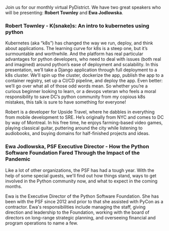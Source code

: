 <!--
.. title: July Meetup
.. slug: july-meetup
.. date: 2020-07-18 21:17:05 UTC-05:00
.. tags: meetup
.. category: main-meetup
.. link: https://www.meetup.com/pydistrict/events/272040340/
.. event_time: 2020-06-28 18:00:00 UTC-05:00
.. description: PyDistrict's July Meetup
.. type: text
-->

Join us for our monthly virtual PyDistrict. We have two great speakers who will
be presenting: **Robert Townley** and **Ewa Jodlowska**.

### Robert Townley - K(snake)s: An intro to kubernetes using python

Kubernetes (aka “k8s”) has changed the way we run, deploy, and think about
applications. The learning curve for k8s is a steep one, but it’s surmountable
and worthwhile. And the platform has real particular advantages for python
developers, who need to deal with issues (both real and imagined) around
python’s ease of deployment and scalability. In this presentation, we’ll take a
Django application through full deployment to a k8s cluster. We’ll spin up the
cluster, dockerize the app, publish the app to a container registry, set up a
CI/CD pipeline, and deploy the app. Even better: we’ll go over what all of
those odd words mean. So whether you’re a curious beginner looking to learn, or
a devops veteran who feels a moral responsibility to save DC’s python community
from my copious k8s mistakes, this talk is sure to have something for everyone!

Robert is a developer for Upside Travel, where he dabbles in everything from
mobile development to SRE. He’s originally from NYC and comes to DC by way of
Montreal. In his free time, he enjoys farming-based video games, playing
classical guitar, puttering around the city while listening to audiobooks, and
buying domains for half-finished projects and ideas.

### Ewa Jodlowska, PSF Executive Director - How the Python Software Foundation Fared Through the Impact of the Pandemic

Like a lot of other organizations, the PSF has had a tough year. With the help
of some special guests, we'll find out how things stand, ways to get involved
in the Python community now, and what to expect in the coming months.

Ewa is the Executive Director of the Python Software Foundation. She has been
with the PSF since 2012 and prior to that she assisted with PyCon as a
contractor. Ewa's responsibilities include managing the staff, giving direction
and leadership to the Foundation, working with the board of directors on
long-range strategic planning, and overseeing financial and program operations
to name a few.
